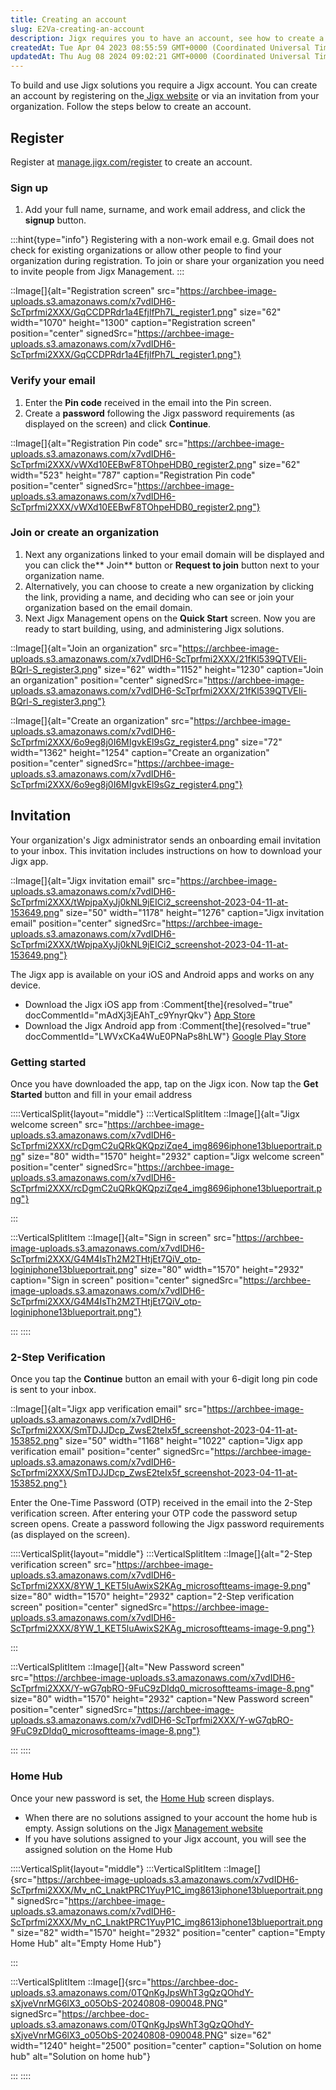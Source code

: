 ```yaml
---
title: Creating an account
slug: E2Va-creating-an-account
description: Jigx requires you to have an account, see how to create a Jigx account
createdAt: Tue Apr 04 2023 08:55:59 GMT+0000 (Coordinated Universal Time)
updatedAt: Thu Aug 08 2024 09:02:21 GMT+0000 (Coordinated Universal Time)
---
```


To build and use Jigx solutions you require a Jigx account. You can create an account by registering on the<a href="https://www.jigx.com/" target="_blank"> Jigx website</a> or via an invitation from your organization. Follow the steps below to create an account.&#x20;

## Register&#x20;

Register at <a href="http://manage.jigx.com/register" target="_blank">manage.jigx.com/register</a> to create an account.&#x20;

### Sign up

1. Add your full name, surname, and work email address, and click the **signup** button.

:::hint{type="info"}
Registering with a non-work email e.g. Gmail does not check for existing organizations or allow other people to find your organization during registration. To join or share your organization you need to invite people from Jigx Management.
:::

::Image[]{alt="Registration screen" src="https://archbee-image-uploads.s3.amazonaws.com/x7vdIDH6-ScTprfmi2XXX/GqCCDPRdr1a4EfjlfPh7L_register1.png" size="62" width="1070" height="1300" caption="Registration screen" position="center" signedSrc="https://archbee-image-uploads.s3.amazonaws.com/x7vdIDH6-ScTprfmi2XXX/GqCCDPRdr1a4EfjlfPh7L_register1.png"}

### Verify your email&#x20;

1. Enter the **Pin code** received in the email into the Pin screen.&#x20;
2. Create a **password** following the Jigx password requirements (as displayed on the screen) and click **Continue**.


::Image[]{alt="Registration Pin code" src="https://archbee-image-uploads.s3.amazonaws.com/x7vdIDH6-ScTprfmi2XXX/vWXd10EEBwF8TOhpeHDB0_register2.png" size="62" width="523" height="787" caption="Registration Pin code" position="center" signedSrc="https://archbee-image-uploads.s3.amazonaws.com/x7vdIDH6-ScTprfmi2XXX/vWXd10EEBwF8TOhpeHDB0_register2.png"}

### Join  or create an organization

1. Next any organizations linked to your email domain will be displayed and you can click the** Join** button or **Request to join** button next to your organization name.&#x20;
2. Alternatively, you can choose to create a new organization by clicking the link, providing a name, and deciding who can see or join your organization based on the email domain.
3. Next Jigx Management opens on the **Quick Start** screen. Now you are ready to start building, using, and administering Jigx solutions.

::Image[]{alt="Join an organization" src="https://archbee-image-uploads.s3.amazonaws.com/x7vdIDH6-ScTprfmi2XXX/21fKl539QTVEIi-BQrl-S_register3.png" size="62" width="1152" height="1230" caption="Join an organization" position="center" signedSrc="https://archbee-image-uploads.s3.amazonaws.com/x7vdIDH6-ScTprfmi2XXX/21fKl539QTVEIi-BQrl-S_register3.png"}

::Image[]{alt="Create an organization" src="https://archbee-image-uploads.s3.amazonaws.com/x7vdIDH6-ScTprfmi2XXX/6o9eg8j0I6MIgvkEl9sGz_register4.png" size="72" width="1362" height="1254" caption="Create an organization" position="center" signedSrc="https://archbee-image-uploads.s3.amazonaws.com/x7vdIDH6-ScTprfmi2XXX/6o9eg8j0I6MIgvkEl9sGz_register4.png"}

## Invitation

Your organization's Jigx administrator sends an onboarding email invitation to your inbox. This invitation includes instructions on how to download your Jigx app.&#x20;

::Image[]{alt="Jigx invitation email" src="https://archbee-image-uploads.s3.amazonaws.com/x7vdIDH6-ScTprfmi2XXX/tWpjpaXyJj0kNL9jEICi2_screenshot-2023-04-11-at-153649.png" size="50" width="1178" height="1276" caption="Jigx invitation email" position="center" signedSrc="https://archbee-image-uploads.s3.amazonaws.com/x7vdIDH6-ScTprfmi2XXX/tWpjpaXyJj0kNL9jEICi2_screenshot-2023-04-11-at-153649.png"}

The Jigx app is available on your iOS and Android apps and works on any device.

- Download the Jigx iOS app from :Comment[the]{resolved="true" docCommentId="mAdXj3jEAhT_c9YnyrQkv"} <a href="https://apps.apple.com/sg/app/jigx/id1495596537" target="_blank">App Store</a>
- Download the Jigx Android app from :Comment[the]{resolved="true" docCommentId="LWVxCKa4WuE0PNaPs8hLW"} <a href="https://play.google.com/store/apps/details?id=com.jigx.android&pli=1" target="_blank">Google Play Store</a>

### Getting started

Once you have downloaded the app, tap on the Jigx icon.&#x20;
Now tap the **Get Started** button and fill in your email address&#x20;

::::VerticalSplit{layout="middle"}
:::VerticalSplitItem
::Image[]{alt="Jigx welcome screen" src="https://archbee-image-uploads.s3.amazonaws.com/x7vdIDH6-ScTprfmi2XXX/rcDgmC2uQRkQKQpziZqe4_img8696iphone13blueportrait.png" size="80" width="1570" height="2932" caption="Jigx welcome screen" position="center" signedSrc="https://archbee-image-uploads.s3.amazonaws.com/x7vdIDH6-ScTprfmi2XXX/rcDgmC2uQRkQKQpziZqe4_img8696iphone13blueportrait.png"}


:::

:::VerticalSplitItem
::Image[]{alt="Sign in screen" src="https://archbee-image-uploads.s3.amazonaws.com/x7vdIDH6-ScTprfmi2XXX/G4M4IsTh2M2THtjEt7QiV_otp-loginiphone13blueportrait.png" size="80" width="1570" height="2932" caption="Sign in screen" position="center" signedSrc="https://archbee-image-uploads.s3.amazonaws.com/x7vdIDH6-ScTprfmi2XXX/G4M4IsTh2M2THtjEt7QiV_otp-loginiphone13blueportrait.png"}


:::
::::

### 2-Step Verification

Once you tap the **Continue** button an email with your 6-digit long pin code is sent to your inbox.&#x20;

::Image[]{alt="Jigx app verification email" src="https://archbee-image-uploads.s3.amazonaws.com/x7vdIDH6-ScTprfmi2XXX/SmTDJJDcp_ZwsE2teIx5f_screenshot-2023-04-11-at-153852.png" size="50" width="1168" height="1022" caption="Jigx app verification email" position="center" signedSrc="https://archbee-image-uploads.s3.amazonaws.com/x7vdIDH6-ScTprfmi2XXX/SmTDJJDcp_ZwsE2teIx5f_screenshot-2023-04-11-at-153852.png"}

Enter the One-Time Password (OTP) received in the email into the 2-Step verification screen. After entering your OTP code the password setup screen opens. Create a password following the Jigx password requirements (as displayed on the screen).

::::VerticalSplit{layout="middle"}
:::VerticalSplitItem
::Image[]{alt="2-Step verification screen" src="https://archbee-image-uploads.s3.amazonaws.com/x7vdIDH6-ScTprfmi2XXX/8YW_1_KET5luAwixS2KAg_microsoftteams-image-9.png" size="80" width="1570" height="2932" caption="2-Step verification screen" position="center" signedSrc="https://archbee-image-uploads.s3.amazonaws.com/x7vdIDH6-ScTprfmi2XXX/8YW_1_KET5luAwixS2KAg_microsoftteams-image-9.png"}


:::

:::VerticalSplitItem
::Image[]{alt="New Password screen" src="https://archbee-image-uploads.s3.amazonaws.com/x7vdIDH6-ScTprfmi2XXX/Y-wG7qbRO-9FuC9zDIdq0_microsoftteams-image-8.png" size="80" width="1570" height="2932" caption="New Password screen" position="center" signedSrc="https://archbee-image-uploads.s3.amazonaws.com/x7vdIDH6-ScTprfmi2XXX/Y-wG7qbRO-9FuC9zDIdq0_microsoftteams-image-8.png"}


:::
::::

### Home Hub

Once your new password is set, the [Home Hub](<./../Building Apps with Jigx/UI/Home Hub.md>) screen displays.

- When there are no solutions assigned to your account the home hub is empty. Assign solutions on the Jigx <a href="https://manage.jigx.com" target="_blank">Management website</a>
- If you have solutions assigned to your Jigx account, you will see the assigned solution on the  Home Hub&#x20;

::::VerticalSplit{layout="middle"}
:::VerticalSplitItem
::Image[]{src="https://archbee-image-uploads.s3.amazonaws.com/x7vdIDH6-ScTprfmi2XXX/Mv_nC_LnaktPRC1YuyP1C_img8613iphone13blueportrait.png" signedSrc="https://archbee-image-uploads.s3.amazonaws.com/x7vdIDH6-ScTprfmi2XXX/Mv_nC_LnaktPRC1YuyP1C_img8613iphone13blueportrait.png" size="82" width="1570" height="2932" position="center" caption="Empty Home Hub" alt="Empty Home Hub"}


:::

:::VerticalSplitItem
::Image[]{src="https://archbee-doc-uploads.s3.amazonaws.com/0TQnKgJpsWhT3gQzQOhdY-sXjveVnrMG6lX3_o05ObS-20240808-090048.PNG" signedSrc="https://archbee-doc-uploads.s3.amazonaws.com/0TQnKgJpsWhT3gQzQOhdY-sXjveVnrMG6lX3_o05ObS-20240808-090048.PNG" size="62" width="1240" height="2500" position="center" caption="Solution on home hub" alt="Solution on home hub"}


:::
::::



